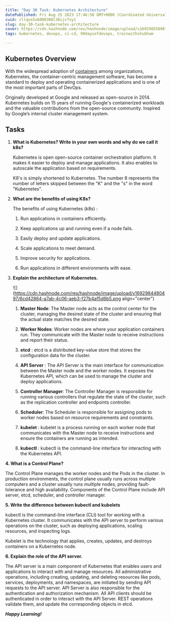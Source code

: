 ```yaml
---
title: "Day 30 Task: Kubernetes Architecture"
datePublished: Fri Aug 25 2023 17:46:50 GMT+0000 (Coordinated Universal Time)
cuid: cllqvx5ub000308l36ijcfvy1
slug: day-30-task-kubernetes-architecture
cover: https://cdn.hashnode.com/res/hashnode/image/upload/v1692985569672/adc5b00c-40cf-4c97-b944-c7904ecfe9b8.png
tags: kubernetes, devops, ci-cd, 90daysofdevops, trainwithshubham

---
```


## Kubernetes Overview

With the widespread adoption of [containers](https://cloud.google.com/containers) among organizations, Kubernetes, the container-centric management software, has become a standard to deploy and operating containerized applications and is one of the most important parts of DevOps.

Originally developed at Google and released as open-source in 2014. Kubernetes builds on 15 years of running Google's containerized workloads and the valuable contributions from the open-source community. Inspired by Google’s internal cluster management system.

## Tasks

1. **What is Kubernetes? Write in your own words and why do we call it k8s?**
    
    Kubernetes is open open-source container orchestration platform. It makes it easier to deploy and manage applications. It also enables to autoscale the application based on requirements.
    
    K8's is simply shortened to Kubernetes. The number 8 represents the number of letters skipped between the "K" and the "s" in the word "Kubernetes".
    
2. **What are the benefits of using K8s?**
    
    The benefits of using Kubernetes (k8s) :
    
    1. Run applications in containers efficiently.
        
    2. Keep applications up and running even if a node fails.
        
    3. Easily deploy and update applications.
        
    4. Scale applications to meet demand.
        
    5. Improve security for applications.
        
    6. Run applications in different environments with ease.
        
3. **Explain the architecture of Kubernetes.**
    
    ![](https://cdn.hashnode.com/res/hashnode/image/upload/v1692984480497/6cd42864-a7ab-4c06-aeb3-f27b4af5d6b5.png align="center")
    
    1. **Master Node**: The Master node acts as the control center for the cluster, managing the desired state of the cluster and ensuring that the actual state matches the desired state.
        
    2. **Worker Nodes**: Worker nodes are where your application containers run. They communicate with the Master node to receive instructions and report their status.
        
    3. **etcd** : etcd is a distributed key-value store that stores the configuration data for the cluster.
        
    4. **API Server** : The API Server is the main interface for communication between the Master node and the worker nodes. It exposes the Kubernetes API, which can be used to manage the cluster and deploy applications.
        
    5. **Controller Manager**: The Controller Manager is responsible for running various controllers that regulate the state of the cluster, such as the replication controller and endpoints controller.
        
    6. **Scheduler**: The Scheduler is responsible for assigning pods to worker nodes based on resource requirements and constraints.
        
    7. **kubelet** : kubelet is a process running on each worker node that communicates with the Master node to receive instructions and ensure the containers are running as intended.
        
    8. **kubectl** : kubectl is the command-line interface for interacting with the Kubernetes API.
        

**4\. What is a Control Plane?**

The Control Plane manages the worker nodes and the Pods in the cluster. In production environments, the control plane usually runs across multiple computers and a cluster usually runs multiple nodes, providing fault-tolerance and high availability. Components of the Control Plane include API server, etcd, scheduler, and controller manager.

**5\. Write the difference between kubectl and kubelets**

kubectl is the command-line interface (CLI) tool for working with a Kubernetes cluster. It communicates with the API server to perform various operations on the cluster, such as deploying applications, scaling resources, and inspecting logs.

Kubelet is the technology that applies, creates, updates, and destroys containers on a Kubernetes node.

**6\. Explain the role of the API server.**

The API server is a main component of Kubernetes that enables users and applications to interact with and manage resources. All administrative operations, including creating, updating, and deleting resources like pods, services, deployments, and namespaces, are initiated by sending API requests to the API server. API Server is also responsible for the authentication and authorization mechanism. All API clients should be authenticated in order to interact with the API Server. REST operations validate them, and update the corresponding objects in etcd.

***Happy Learning!***